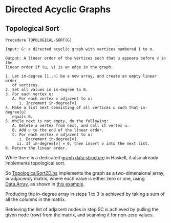 # Directed Acyclic Graphs

## Topological Sort

```
Procedure TOPOLOGICAL-SORT(G)

Input: G: a directed acyclic graph with vertices numbered 1 to n.

Output: A linear order of the vertices such that u appears before v in the  
linear order if (u, v) is an edge in the graph.

1. Let in-degree [1..n] be a new array, and create an empty linear order
   of vertices.
2. Set all values in in-degree to 0.
3. For each vertex u:
   A. For each vertex v adjacent to u:
      i. Increment in-degree[v]
4. Make a list next consisting of all vertices u such that in-degree[u]
   equals 0.
5. While next is not empty, do the following:
   A. Delete a vertex from next, and call it vertex u.
   B. Add u to the end of the linear order.
   C. For each vertex v adjacent to u:
      i. Decrement in-degree[v].
     ii. If in-degree[v] = 0, then insert v into the next list.
6. Return the linear order.
```

While there is a dedicated [graph data structure](http://web.engr.oregonstate.edu/~erwig/fgl/haskell/) in Haskell, it also already implements topological sort.

So [TopologicalSort2D.hs](TopologicalSort2D.hs) implements the graph as a two-dimensional array, or adjacency matrix, where each value is either zero or one, using [Data.Array](http://hackage.haskell.org/package/array/docs/Data-Array.html), as shown in [this example](https://lotz84.github.io/haskellbyexample/ex/arrays).

Producing the in-degree array in steps 1 to 3 is achieved by taking a sum of all the columns in the matrix.

Retrieving the list of adjacent nodes in step 5C is achieved by pulling the given node (row) from the matrix, and scanning it for non-zero values.
